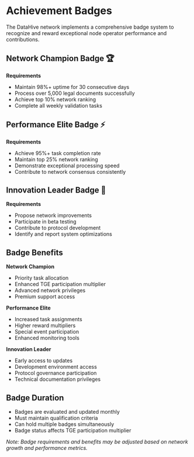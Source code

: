 # Achievement Badges

The DataHive network implements a comprehensive badge system to recognize and reward exceptional node operator performance and contributions.

## Network Champion Badge 🏆

**Requirements**
- Maintain 98%+ uptime for 30 consecutive days
- Process over 5,000 legal documents successfully
- Achieve top 10% network ranking
- Complete all weekly validation tasks

## Performance Elite Badge ⚡

**Requirements**
- Achieve 95%+ task completion rate
- Maintain top 25% network ranking
- Demonstrate exceptional processing speed
- Contribute to network consensus consistently

## Innovation Leader Badge 🌟

**Requirements**
- Propose network improvements
- Participate in beta testing
- Contribute to protocol development
- Identify and report system optimizations

## Badge Benefits

**Network Champion**
- Priority task allocation
- Enhanced TGE participation multiplier
- Advanced network privileges
- Premium support access

**Performance Elite**
- Increased task assignments
- Higher reward multipliers
- Special event participation
- Enhanced monitoring tools

**Innovation Leader**
- Early access to updates
- Development environment access
- Protocol governance participation
- Technical documentation privileges

## Badge Duration

- Badges are evaluated and updated monthly
- Must maintain qualification criteria
- Can hold multiple badges simultaneously
- Badge status affects TGE participation multiplier

*Note: Badge requirements and benefits may be adjusted based on network growth and performance metrics.*
